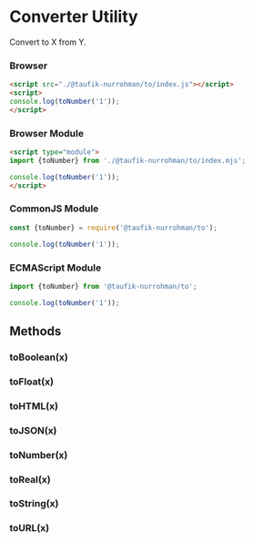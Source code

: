 Converter Utility
=================

Convert to X from Y.

### Browser

~~~ html
<script src="./@taufik-nurrohman/to/index.js"></script>
<script>
console.log(toNumber('1'));
</script>
~~~

### Browser Module

~~~ html
<script type="module">
import {toNumber} from './@taufik-nurrohman/to/index.mjs';

console.log(toNumber('1'));
</script>
~~~

### CommonJS Module

~~~ js
const {toNumber} = require('@taufik-nurrohman/to');

console.log(toNumber('1'));
~~~

### ECMAScript Module

~~~ js
import {toNumber} from '@taufik-nurrohman/to';

console.log(toNumber('1'));
~~~

Methods
-------

### toBoolean(x)

### toFloat(x)

### toHTML(x)

### toJSON(x)

### toNumber(x)

### toReal(x)

### toString(x)

### toURL(x)
